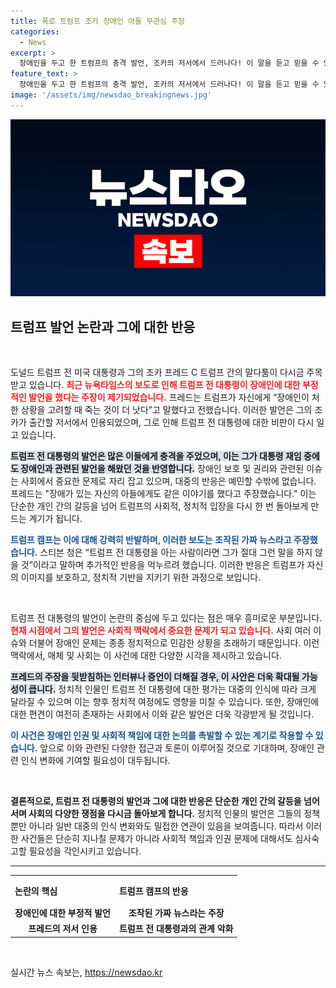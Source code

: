 ```yaml
---
title: 폭로 트럼프 조카 장애인 아들 무관심 주장
categories:
  - News
excerpt: >
  장애인을 두고 한 트럼프의 충격 발언, 조카의 저서에서 드러나다! 이 말을 듣고 믿을 수 있겠습니까? 트럼프 캠프는 강하게 반박하고 나섰습니다.
feature_text: >
  장애인을 두고 한 트럼프의 충격 발언, 조카의 저서에서 드러나다! 이 말을 듣고 믿을 수 있겠습니까? 트럼프 캠프는 강하게 반박하고 나섰습니다.
image: '/assets/img/newsdao_breakingnews.jpg'
---
```


<p><img src="/assets/img/newsdao_breakingnews.jpg" alt="ontimetimes 속보" /></p>

<h2 data-ke-size="size26">트럼프 발언 논란과 그에 대한 반응</h2>

<p data-ke-size="size16">&nbsp;</p>

<p>도널드 트럼프 전 미국 대통령과 그의 조카 프레드 C 트럼프 간의 말다툼이 다시금 주목받고 있습니다. <b><span style="color: #ee2323;">최근 뉴욕타임스의 보도로 인해 트럼프 전 대통령이 장애인에 대한 부정적인 발언을 했다는 주장이 제기되었습니다.</span></b> 프레드는 트럼프가 자신에게 “장애인이 처한 상황을 고려할 때 죽는 것이 더 낫다”고 말했다고 전했습니다. 이러한 발언은 그의 조카가 출간할 저서에서 인용되었으며, 그로 인해 트럼프 전 대통령에 대한 비판이 다시 일고 있습니다.</p>

<p><b><span style="background-color: #21538527;">트럼프 전 대통령의 발언은 많은 이들에게 충격을 주었으며, 이는 그가 대통령 재임 중에도 장애인과 관련된 발언을 해왔던 것을 반영합니다.</span></b> 장애인 보호 및 권리와 관련된 이슈는 사회에서 중요한 문제로 자리 잡고 있으며, 대중의 반응은 예민할 수밖에 없습니다. 프레드는 "장애가 있는 자신의 아들에게도 같은 이야기를 했다고 주장했습니다." 이는 단순한 개인 간의 갈등을 넘어 트럼프의 사회적, 정치적 입장을 다시 한 번 돌아보게 만드는 계기가 됩니다.</p>

<p><b><span style="color: #1a5490;">트럼프 캠프는 이에 대해 강력히 반발하며, 이러한 보도는 조작된 가짜 뉴스라고 주장했습니다.</span></b> 스티븐 청은 “트럼프 전 대통령을 아는 사람이라면 그가 절대 그런 말을 하지 않을 것”이라고 말하며 추가적인 반응을 억누르려 했습니다. 이러한 반응은 트럼프가 자신의 이미지를 보호하고, 정치적 기반을 지키기 위한 과정으로 보입니다. </p>

<p data-ke-size="size16">&nbsp;</p>

<p>트럼프 전 대통령의 발언이 논란의 중심에 두고 있다는 점은 매우 흥미로운 부분입니다. <b><span style="color: #ee2323;">현재 시점에서 그의 발언은 사회적 맥락에서 중요한 문제가 되고 있습니다.</span></b> 사회 여러 이슈와 더불어 장애인 문제는 종종 정치적으로 민감한 상황을 초래하기 때문입니다. 이런 맥락에서, 매체 및 사회는 이 사건에 대한 다양한 시각을 제시하고 있습니다.</p>

<p><b><span style="background-color: #21538527;">프레드의 주장을 뒷받침하는 인터뷰나 증언이 더해질 경우, 이 사안은 더욱 확대될 가능성이 큽니다.</span></b> 정치적 인물인 트럼프 전 대통령에 대한 평가는 대중의 인식에 따라 크게 달라질 수 있으며 이는 향후 정치적 여정에도 영향을 미칠 수 있습니다. 또한, 장애인에 대한 편견이 여전히 존재하는 사회에서 이와 같은 발언은 더욱 각광받게 될 것입니다.</p>

<p><b><span style="color: #1a5490;">이 사건은 장애인 인권 및 사회적 책임에 대한 논의를 촉발할 수 있는 계기로 작용할 수 있습니다.</span></b> 앞으로 이와 관련된 다양한 접근과 토론이 이루어질 것으로 기대하며, 장애인 관련 인식 변화에 기여할 필요성이 대두됩니다.</p>

<p data-ke-size="size16">&nbsp;</p>

<p><b>결론적으로, 트럼프 전 대통령의 발언과 그에 대한 반응은 단순한 개인 간의 갈등을 넘어서며 사회의 다양한 쟁점을 다시금 돌아보게 합니다.</b> 정치적 인물의 발언은 그들의 정책뿐만 아니라 일반 대중의 인식 변화와도 밀접한 연관이 있음을 보여줍니다. 따라서 이러한 사건들은 단순히 지나칠 문제가 아니라 사회적 책임과 인권 문제에 대해서도 심사숙고할 필요성을 각인시키고 있습니다. </p>

<hr>

<table style="width: 100%; border-collapse: collapse;">
  <tr>
    <th style="text-align: left; height: 40px;">논란의 핵심</th>
    <th style="text-align: left; height: 40px;">트럼프 캠프의 반응</th>
  </tr>
  <tr>
    <td style="text-align: center; height: 17px;"><b>장애인에 대한 부정적 발언</b></td>
    <td style="text-align: center; height: 17px;"><b>조작된 가짜 뉴스라는 주장</b></td>
  </tr>
  <tr>
    <td style="text-align: center; height: 17px;"><b>프레드의 저서 인용</b></td>
    <td style="text-align: center; height: 17px;"><b>트럼프 전 대통령과의 관계 악화</b></td>
  </tr>
</table>

<p data-ke-size="size16">&nbsp;</p>
실시간 뉴스 속보는, <a href="https://newsdao.kr" rel="dofollow">https://newsdao.kr</a>


